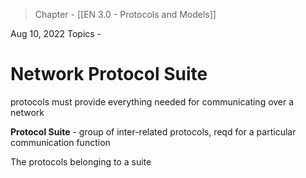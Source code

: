 >Chapter - [[EN 3.0 - Protocols and Models]]

Aug 10, 2022
Topics - 

# Network Protocol Suite
protocols must provide everything needed for communicating over a network

**Protocol Suite** - group of inter-related protocols, reqd for a particular communication function

The protocols belonging to a suite 